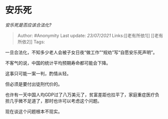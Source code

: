 # 安乐死
*安乐死是否应该合法化?*

> Author: #Anonymity
> Last update: *23/07/2021*
> Links:[[老有所依1]] [[老有所依2]]
> Tags:

一旦合法化，不知多少老人会被子女日夜“做工作”“规劝”写“自愿安乐死声明”。

不客气的说，中国的统计平均预期寿命都可能会下降。

这事只可能一案一判，酌情从轻。

但必须是要付出徒刑代价的。

也许有一天中国人均GDP过了八万美元了，贫富差距也拉平了，家庭重症医疗负担几乎微不足道了，那时也许可以考虑这个问题。

现在谈这个问题根本不现实。
